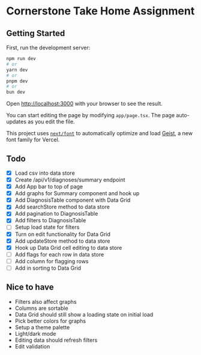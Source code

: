 # Cornerstone Take Home Assignment

## Getting Started

First, run the development server:

```bash
npm run dev
# or
yarn dev
# or
pnpm dev
# or
bun dev
```

Open [http://localhost:3000](http://localhost:3000) with your browser to see the result.

You can start editing the page by modifying `app/page.tsx`. The page auto-updates as you edit the file.

This project uses [`next/font`](https://nextjs.org/docs/app/building-your-application/optimizing/fonts) to automatically optimize and load [Geist](https://vercel.com/font), a new font family for Vercel.

## Todo

- [x] Load csv into data store
- [x] Create /api/v1/diagnoses/summary endpoint
- [x] Add App bar to top of page
- [x] Add graphs for Summary component and hook up
- [x] Add DiagnosisTable component with Data Grid
- [x] Add searchStore method to data store
- [x] Add pagination to DiagnosisTable
- [x] Add filters to DiagnosisTable
- [ ] Setup load state for filters
- [x] Turn on edit functionality for Data Grid
- [x] Add updateStore method to data store
- [x] Hook up Data Grid cell editing to data store
- [ ] Add flags for each row in data store
- [ ] Add column for flagging rows
- [ ] Add in sorting to Data Grid

## Nice to have

- Filters also affect graphs
- Columns are sortable
- Data Grid should still show a loading state on initial load
- Pick better colors for graphs
- Setup a theme palette
- Light/dark mode
- Editing data should refresh filters
- Edit validation
